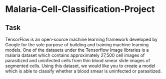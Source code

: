 # Malaria-Cell-Classification-Project
## Task
TensorFlow is an open-source machine learning framework developed by Google for the sole purpose of building and training machine learning models.
One of the datasets under the Tensorflow Image libraries is a malaria dataset which contains approximately 27,500 cell images of parasitized and uninfected cells from thin blood smear slide images of segmented cells.
 Using this dataset, we would like you to create a model which is able to classify whether a blood smear is uninfected or parasitized.
